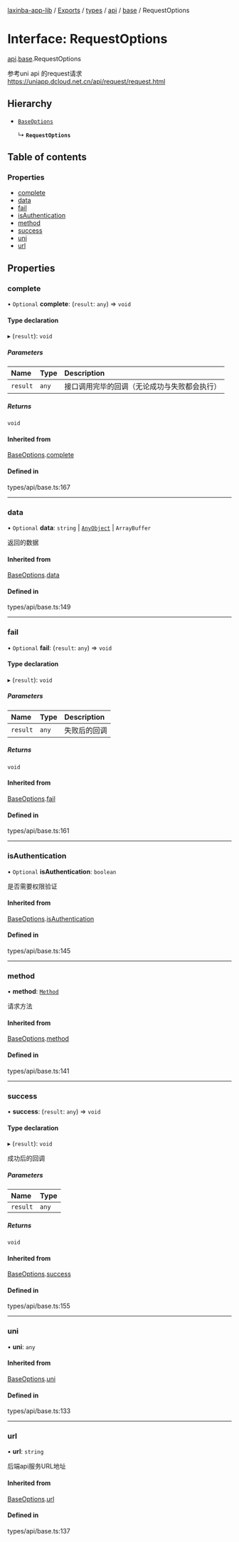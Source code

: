 [laxinba-app-lib](../README.md) / [Exports](../modules.md) / [types](../modules/types.md) / [api](../modules/types.api.md) / [base](../modules/types.api.base.md) / RequestOptions

# Interface: RequestOptions

[api](../modules/types.api.md).[base](../modules/types.api.base.md).RequestOptions

参考uni api 的request请求
https://uniapp.dcloud.net.cn/api/request/request.html

## Hierarchy

- [`BaseOptions`](types.api.base.BaseOptions.md)

  ↳ **`RequestOptions`**

## Table of contents

### Properties

- [complete](types.api.base.RequestOptions.md#complete)
- [data](types.api.base.RequestOptions.md#data)
- [fail](types.api.base.RequestOptions.md#fail)
- [isAuthentication](types.api.base.RequestOptions.md#isauthentication)
- [method](types.api.base.RequestOptions.md#method)
- [success](types.api.base.RequestOptions.md#success)
- [uni](types.api.base.RequestOptions.md#uni)
- [url](types.api.base.RequestOptions.md#url)

## Properties

### complete

• `Optional` **complete**: (`result`: `any`) => `void`

#### Type declaration

▸ (`result`): `void`

##### Parameters

| Name | Type | Description |
| :------ | :------ | :------ |
| `result` | `any` | 接口调用完毕的回调（无论成功与失败都会执行） |

##### Returns

`void`

#### Inherited from

[BaseOptions](types.api.base.BaseOptions.md).[complete](types.api.base.BaseOptions.md#complete)

#### Defined in

types/api/base.ts:167

___

### data

• `Optional` **data**: `string` \| [`AnyObject`](types.api.base.AnyObject.md) \| `ArrayBuffer`

返回的数据

#### Inherited from

[BaseOptions](types.api.base.BaseOptions.md).[data](types.api.base.BaseOptions.md#data)

#### Defined in

types/api/base.ts:149

___

### fail

• `Optional` **fail**: (`result`: `any`) => `void`

#### Type declaration

▸ (`result`): `void`

##### Parameters

| Name | Type | Description |
| :------ | :------ | :------ |
| `result` | `any` | 失败后的回调 |

##### Returns

`void`

#### Inherited from

[BaseOptions](types.api.base.BaseOptions.md).[fail](types.api.base.BaseOptions.md#fail)

#### Defined in

types/api/base.ts:161

___

### isAuthentication

• `Optional` **isAuthentication**: `boolean`

是否需要权限验证

#### Inherited from

[BaseOptions](types.api.base.BaseOptions.md).[isAuthentication](types.api.base.BaseOptions.md#isauthentication)

#### Defined in

types/api/base.ts:145

___

### method

• **method**: [`Method`](../modules/types.api.base.md#method-1)

请求方法

#### Inherited from

[BaseOptions](types.api.base.BaseOptions.md).[method](types.api.base.BaseOptions.md#method)

#### Defined in

types/api/base.ts:141

___

### success

• **success**: (`result`: `any`) => `void`

#### Type declaration

▸ (`result`): `void`

成功后的回调

##### Parameters

| Name | Type |
| :------ | :------ |
| `result` | `any` |

##### Returns

`void`

#### Inherited from

[BaseOptions](types.api.base.BaseOptions.md).[success](types.api.base.BaseOptions.md#success)

#### Defined in

types/api/base.ts:155

___

### uni

• **uni**: `any`

#### Inherited from

[BaseOptions](types.api.base.BaseOptions.md).[uni](types.api.base.BaseOptions.md#uni)

#### Defined in

types/api/base.ts:133

___

### url

• **url**: `string`

后端api服务URL地址

#### Inherited from

[BaseOptions](types.api.base.BaseOptions.md).[url](types.api.base.BaseOptions.md#url)

#### Defined in

types/api/base.ts:137
